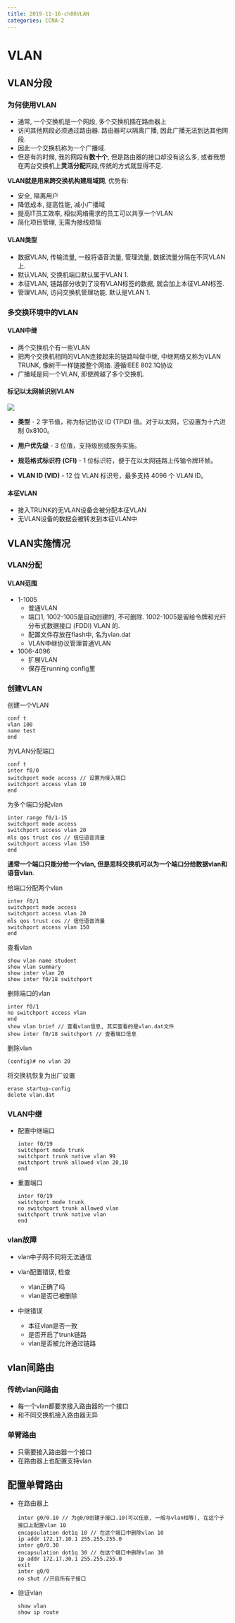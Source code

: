 ```yaml
---
title: 2019-11-16-ch06VLAN
categories: CCNA-2
---
```

# VLAN

## VLAN分段

### 为何使用VLAN

* 通常, 一个交换机是一个网段, 多个交换机插在路由器上
* 访问其他网段必须通过路由器. 路由器可以隔离广播, 因此广播无法到达其他网段.
* 因此一个交换机称为一个广播域.
* 但是有的时候, 我的网段有**数十个**, 但是路由器的接口却没有这么多, 或者我想在两台交换机上**灵活分配**网段,传统的方式就显得不足.

**VLAN就是用来跨交换机构建局域网**, 优势有: 

* 安全, 隔离用户
* 降低成本, 提高性能, 减小广播域
* 提高IT员工效率, 相似网络需求的员工可以共享一个VLAN
* 简化项目管理, 无需为接线烦恼

#### VLAN类型

* 数据VLAN, 传输流量, 一般将语音流量, 管理流量, 数据流量分隔在不同VLAN上.
* 默认VLAN, 交换机端口默认属于VLAN 1.
* 本征VLAN, 链路部分收到了没有VLAN标签的数据, 就会加上本征VLAN标签.
* 管理VLAN, 访问交换机管理功能. 默认是VLAN 1.

### 多交换环境中的VLAN

#### VLAN中继

* 两个交换机个有一些VLAN
* 把两个交换机相同的VLAN连接起来的链路叫做中继, 中继网络又称为VLAN TRUNK, 像树干一样链接整个网络. 遵循IEEE 802.1Q协议
* 广播域是同一个VLAN, 即使跨越了多个交换机.

#### 标记以太网帧识别VLAN

![](C:\Users\lj\AppData\Roaming\Typora\typora-user-images\image-20191116200256396.png)

- **类型** - 2 字节值，称为标记协议 ID (TPID) 值。对于以太网，它设置为十六进制 0x8100。   

- **用户优先级** - 3 位值，支持级别或服务实施。       

- **规范格式标识符 (CFI)** - 1 位标识符，便于在以太网链路上传输令牌环帧。

-  **VLAN ID (VID)** - 12 位 VLAN 标识号，最多支持 4096 个 VLAN ID。

#### 本征VLAN

* 接入TRUNK的无VLAN设备会被分配本征VLAN
* 无VLAN设备的数据会被转发到本征VLAN中

## VLAN实施情况

### VLAN分配

#### VLAN范围

* 1-1005
  * 普通VLAN
  * 端口1, 1002-1005是自动创建的, 不可删除. 1002-1005是留给令牌和光纤分布式数据接口 (FDDI) VLAN 的.
  * 配置文件存放在flash中, 名为vlan.dat
  * VLAN中继协议管理普通VLAN
* 1006-4096
  * 扩展VLAN
  * 保存在running config里

### 创建VLAN

创建一个VLAN

```
conf t
vlan 100
name test
end
```

为VLAN分配端口

```
conf t
inter f0/0
switchport mode access // 设置为接入端口
switchport access vlan 10
end
```

为多个端口分配vlan

```
inter range f0/1-15
switchport mode access
switchport access vlan 20 
mls qos trust cos // 信任语音流量
switchport access vlan 150
end
```



**通常一个端口只能分给一个vlan, 但是思科交换机可以为一个端口分给数据vlan和语音vlan**. 

给端口分配两个vlan

```
inter f0/1
switchport mode access
switchport access vlan 20 
mls qos trust cos // 信任语音流量
switchport access vlan 150
end
```

查看vlan 

```
show vlan name student
show vlan summary
show inter vlan 20
show inter f0/18 switchport
```

删除端口的vlan

```
inter f0/1
no switchport access vlan
end
show vlan brief // 查看vlan信息, 其实查看的是vlan.dat文件
show inter f0/18 switchport // 查看端口信息

```

删除vlan

```
(config)# no vlan 20
```

将交换机恢复为出厂设置

```
erase startup-config
delete vlan.dat
```

### VLAN中继

* 配置中继端口

  ```
  inter f0/19
  switchport mode trunk
  switchport trunk native vlan 99
  switchport trunk allowed vlan 20,18
  end
  ```

* 重置端口

  ```
  inter f0/19
  switchport mode trunk
  no switchport trunk allowed vlan
  switchport trunk native vlan 
  end
  ```

  

### vlan故障

* vlan中子网不同将无法通信
* vlan配置错误, 检查
  * vlan正确了吗
  * vlan是否已被删除

* 中继错误
  * 本征vlan是否一致
  * 是否开启了trunk链路
  * vlan是否被允许通过链路

## vlan间路由

### 传统vlan间路由

* 每一个vlan都要求接入路由器的一个接口
* 和不同交换机接入路由器无异

### 单臂路由

* 只需要接入路由器一个接口
* 在路由器上也配置支持vlan

## 配置单臂路由

* 在路由器上

  ```
  inter g0/0.10 // 为g0/0创建子接口.10(可以任意, 一般与vlan相等), 在这个子接口上配置vlan 10
  encapsulation dot1q 10 // 在这个端口中删除vlan 10
  ip addr 172.17.10.1 255.255.255.0
  inter g0/0.30
  encapsulation dot1q 30 // 在这个端口中删除vlan 30
  ip addr 172.17.30.1 255.255.255.0
  exit
  inter g0/0
  no shut //开启所有子接口
  ```

* 验证vlan

  ```
  show vlan
  show ip route
  ```

  
